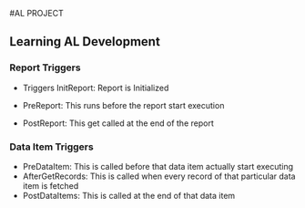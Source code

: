 #AL PROJECT

## Learning AL Development

### Report Triggers

- Triggers
  InitReport: Report is Initialized

- PreReport:
  This runs before the report start execution
- PostReport:
  This get called at the end of the report

### Data Item Triggers

- PreDataItem:
  This is called before that data item actually start executing
- AfterGetRecords:
  This is called when every record of that particular data item is fetched
- PostDataItems:
  This is called at the end of that data item
